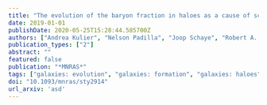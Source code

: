 ```yaml
---
title: "The evolution of the baryon fraction in haloes as a cause of scatter in the galaxy stellar mass in the EAGLE simulation"
date: 2019-01-01
publishDate: 2020-05-25T15:28:44.585700Z
authors: ["Andrea Kulier", "Nelson Padilla", "Joop Schaye", "Robert A. Crain", "Matthieu Schaller", "Richard G. Bower", "Tom Theuns", "Enrique Paillas"]
publication_types: ["2"]
abstract: ""
featured: false
publication: "*MNRAS*"
tags: ["galaxies: evolution", "galaxies: formation", "galaxies: haloes", "Astrophysics - Astrophysics of Galaxies"]
doi: "10.1093/mnras/sty2914"
url_arxiv: 'asd'
---
```


